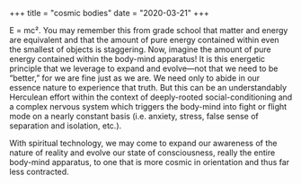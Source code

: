 +++
title = "cosmic bodies"
date = "2020-03-21"
+++

E = mc². You may remember this from grade school that matter and energy are equivalent and that the amount of pure energy contained within even the smallest of objects is staggering. Now, imagine the amount of pure energy contained within the body-mind apparatus! It is this energetic principle that we leverage to expand and evolve&mdash;not that we need to be “better,” for we are fine just as we are. We need only to abide in our essence nature to experience that truth. But this can be an understandably Herculean effort within the context of deeply-rooted social-conditioning and a complex nervous system which triggers the body-mind into fight or flight mode on a nearly constant basis (i.e. anxiety, stress, false sense of separation and isolation, etc.).

With spiritual technology, we may come to expand our awareness of the nature of reality and evolve our state of consciousness, really the entire body-mind apparatus, to one that is more cosmic in orientation and thus far less contracted.